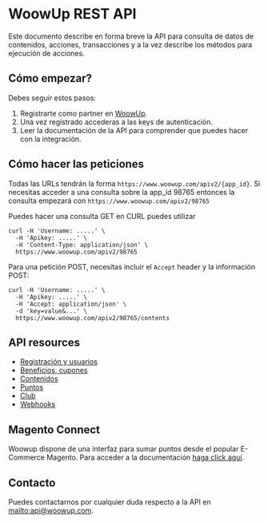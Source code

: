 WoowUp REST API
====================

Este documento describe en forma breve la API para consulta de datos de contenidos, acciones, transacciones y a la vez describe los métodos para ejecución de acciones.

Cómo empezar?
----------------

Debes seguir estos pasos:

1. Registrarte como partner en [WoowUp](http://www.woowup.com).
2. Una vez registrado accederas a las keys de autenticación.
4. Leer la documentación de la API para comprender que puedes hacer con la integración.

Cómo hacer las peticiones
----------------

Todas las URLs tendrán la forma `https://www.woowup.com/apiv2/{app_id}`. Si necesitas acceder a una consulta sobre la app_id 98765 entonces la consulta empezará con `https://www.woowup.com/apiv2/98765`

Puedes hacer una consulta GET en CURL puedes utilizar

```shell
curl -H 'Username: .....' \
  -H 'Apikey: .....' \
  -H 'Content-Type: application/json' \
  https://www.woowup.com/apiv2/98765
```


Para una petición POST, necesitas incluir el `Accept` header y la información POST:

```shell
curl -H 'Username: .....' \
  -H 'Apikey: .....' \
  -H 'Accept: application/json' \
  -d 'key=value&...' \
  https://www.woowup.com/apiv2/98765/contents
```

API resources
-----------------

* [Registración y usuarios](https://github.com/woowup/docs/blob/master/api/registracion.md)
* [Beneficios, cupones](https://github.com/woowup/docs/blob/master/api/beneficios.md)
* [Contenidos](https://github.com/woowup/docs/blob/master/api/contenidos.md)
* [Puntos](https://github.com/woowup/docs/blob/master/api/puntos.md)
* [Club](https://github.com/woowup/docs/blob/master/api/club.md)
* [Webhooks](https://github.com/woowup/docs/blob/master/api/webhooks.md)

Magento Connect
-----------------
Woowup dispone de una interfaz para sumar puntos desde el popular E-Commerce Magento.
Para acceder a la documentaci&oacute;n [haga click aqu&iacute;](https://github.com/woowup/docs/blob/master/magento_connect/readme.md).



Contacto
----------------------

Puedes contactarnos por cualquier duda respecto a la API en <mailto:api@woowup.com>.